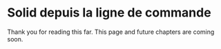 # Solid depuis la ligne de commande

Thank you for reading this far. This page and future chapters are coming soon.

